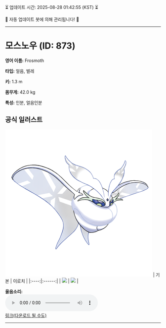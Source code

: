 
⏳ 업데이트 시간: 2025-08-28 01:42:55 (KST) ⏳

🤖 자동 업데이트 봇에 의해 관리됩니다! 🤖

---

# 모스노우 (ID: 873)
**영어 이름:** Frosmoth

**타입:** 얼음, 벌레

**키:** 1.3 m

**몸무게:** 42.0 kg

**특성:** 인분, 얼음인분

## 공식 일러스트
![](https://raw.githubusercontent.com/PokeAPI/sprites/master/sprites/pokemon/other/official-artwork/873.png)
| 기본 | 이로치 |
|:----:|:------:|
| <img src="http://play.pokemonshowdown.com/sprites/ani/frosmoth.gif" width="200"> | <img src="http://play.pokemonshowdown.com/sprites/ani-shiny/frosmoth.gif" width="200"> |

**울음소리:**<br><audio controls src="https://raw.githubusercontent.com/PokeAPI/cries/main/cries/pokemon/latest/873.ogg"></audio><br> [링크(다운로드 될 수도)](https://raw.githubusercontent.com/PokeAPI/cries/main/cries/pokemon/latest/873.ogg)


---
